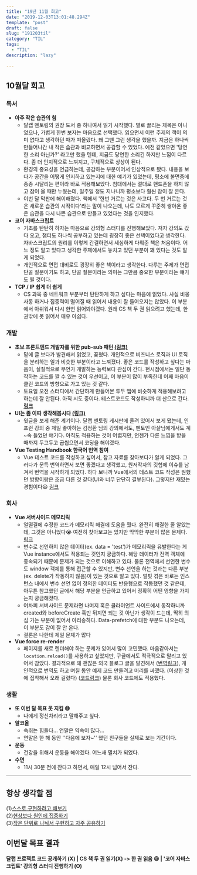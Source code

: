 ```yaml
---
title: "19년 11월 회고"
date: "2019-12-03T13:01:48.294Z"
template: "post"
draft: false
slug: "191203til"
category: "TIL"
tags:
  - "TIL"
description: "lazy"

---
```




## 10월달 회고

### 독서

- **아주 작은 습관의 힘**
  - 달랩 멘토링의 권장 도서 중 하나여서 읽기 시작했다. 별로 끌리는 제목은 아니었으나, 가볍게 한번 보자는 마음으로 선택했다. 읽으면서 이런 주제의 책이 의미 없다고 생각하던 때가 떠올랐다. 왜 그땐 그런 생각을 했을까. 지금은 하나씩 만들어나간 내 작은 습관과 비교하면서 공감할 수 있었다. 예전 같았으면 '당연한 소리 아닌가?' 라고만 했을 텐데, 지금도 당연한 소리긴 하지만 느낌이 다르다. 좀 더 인지적으로 느껴지고, 구체적으로 상상이 된다.
  - 환경의 중요성을 언급하는데, 공감하는 부분이어서 인상적으로 봤다. 내용을 보다가 공간을 어떻게 인지하고 있는지에 대한 얘기가 있었는데, 평소에 불면증에 종종 시달리는 편이라 바로 적용해보았다. 침대에서는 절대로 핸드폰을 하지 않고 잠이 올 때만 누웠는데, 일주일 정도 지나니까 평소보다 훨씬 잠이 잘 온다.
  - 이번 달 막판에 해이해졌다. 책에서 '한번 거르는 것은 사고다. 두 번 거르는 것은 새로운 습관의 시작이다'라는 말이 나오는데, 나도 모르게 꾸준히 쌓아온 좋은 습관을 다시 나쁜 습관으로 만들고 있었다는 것을 인지했다.
- **코어 자바스크립트**
  - 기초를 탄탄히 하자는 마음으로 강의형 스터디를 진행해보았다. 저자 강의도 갔다 오고, 챕터도 하나씩 공부하고 있는데 굉장히 좋은 선택이었다고 생각한다. 자바스크립트의 원리를 이렇게 간결하면서 세심하게 다뤄준 책은 처음이다. 어느 정도 알고 있다고 생각한 주제에서도 놓치고 있던 부분이 꽤 있다는 것도 알게 되었다.
  - 개인적으로 면접 대비로도 굉장히 좋은 책이라고 생각한다. 다루는 주제가 면접 단골 질문이기도 하고, 단골 질문이라는 의미는 그만큼 중요한 부분이라는 얘기도 될 것이다.
- **TCP / IP 쉽게 더 쉽게**
  - CS 과목 중 네트워크 부분부터 탄탄하게 하고 싶다는 마음에 읽었다. 사실 비몽사몽 하거나 집중력이 떨어질 때 읽어서 내용이 잘 들어오지는 않았다. 이 부분에서 아쉬워서 다시 한번 읽어봐야겠다. 원래 CS 책 두 권 읽으려고 했는데, 한 권밖에 못 읽어서 매우 아쉽다.

### 개발

- **초보 프론트엔드 개발자를 위한 pub-sub 패턴 [(링크)](https://rinae.devwhy-every-beginner-front-end-developer-should-know-publish-subscribe-pattern-kr)**
  - 밑에 글 보다가 발견해서 읽었고, 꽂혔다. 개인적으로 비즈니스 로직과 UI 로직을 분리하는 일과 비슷한 부분이라고 느껴졌다. 좋은 코드를 작성하고 싶다는 마음이, 실질적으로 무언가 개발하는 능력보다 관심이 간다. 현시점에서는 일단 동작하는 코드를 짤 수 있는 것이 우선이고, 이 부분이 많이 부족한데 어째 마음이 클린 코드의 방향으로 가고 있는 것 같다.
  - 토요일 오전 스터디에서 간단하게 만들어본 투두 앱에 비슷하게 적용해보려고 하는데 잘 안된다. 아직 시도 중이다. 테스트코드도 작성하니까 더 산으로 간다. [**링크**](https://github.com/Junkim93/practice-TDD/tree/master/wordbook)
- **UI는 좀 이따 생각해봅시다 [(링크)](https://rinae.devui-as-an-afterthought-kr?fbclid=IwAR3fBHQpoEBtc62_TMb0TBEA5FFzaLY2fI8B6_MibbSHSYqOlm1VzzHtdns)**
  - 윗글을 보게 해준 계기이다. 달랩 멘토링 게시판에 올려 있어서 보게 됐는데, 인프런 강의 중 제일 좋아하는 김정환 님의 강의에서도, 멘토인 아샬님에게서도 계~속 들었던 얘기다. 아직도 적용하는 것이 어렵지만, 언젠가 다른 느낌을 받을 때까지 두고두고 곱씹으면서 코딩을 해야겠다.
- **Vue Testing Handbook 한국어 번역 참여**
  - Vue 테스트 코드를 작성하고 싶어서, 참고 자료를 찾아보다가 알게 되었다. 그러다가 문득 번역하면서 보면 좋겠다고 생각했고, 원저작자의 깃헙에 이슈를 남겨서 번역을 시작하게 되었다. 하다 보니까 Vue에서의 테스트 코드 작성은 원했던 방향이랑은 조금 다른 것 같다(UI와 너무 단단히 결부된다). 그렇지만 재밌는 경험이다😃 [링크](https://lmiller1990.github.io/vue-testing-handbook/)

### 회사

- **Vue 서버사이드 메모리릭**
  - 얼떨결에 수정한 코드가 메모리릭 해결에 도움을 줬다. 완전히 해결한 줄 알았는데, 그것은 아니었다😭 여전히 찾아보고는 있지만 막막한 부분이 많은 문제다. [링크](https://www.notion.so/junkim/Vue-SSR-Memory-leak-d16cde7424b84c6596fc8aaf3346d9e4)
  - 변수로 선언하지 않은 데이터(ex. data = 'test')가 메모리릭을 유발한다는 게 Vue instance에서도 적용되는 것인지 궁금하다. 해당 데이터가 전역 객체에 종속되기 때문에 문제가 되는 것으로 이해하고 있다. 물론 전역에서 선언한 변수도 window 객체를 통해 접근할 수 있지만, 변수 선언을 하는 것과는 다른 부분(ex. delete가 작동하지 않음)이 있는 것으로 알고 있다. 얼핏 겪은 바로는 인스턴스 내에서 변수 선언 없이 정의한 데이터도 반응형으로 작동했던 것 같은데, 아무튼 참고했던 글에서 해당 부분을 언급하고 있어서 정확히 어떤 영향을 가지는지 궁금해졌다.
  - 어차피 서버사이드 문제라면 나머지 훅은 클라이언트 사이드에서 동작하니까 created와 beforeCreate 훅만 뒤지면 되는 것 아닌가 생각이 드는데, 딱히 의심 가는 부분이 없어서 아리송하다. Data-prefetch에 대한 부분도 나오는데, 이 부분도 감이 잘 안 온다.
  - 결론은 나한테 제일 문제가 많다
- **Vue force re-render**
  - 페이지를 새로 렌더해야 하는 문제가 있어서 많이 고민했다. 마음같아서는 `location.reload()`를  사용하고 싶었지만, 구글에서도 적극적으로 말리고 있어서 참았다. 결과적으로 꽤 괜찮은 외국 블로그 글을 발견해서 ([번역링크](https://www.notion.so/junkim/re-render-0a5116b6dee044d5ade1a3a187ad469d)), 개인적으로 번역도 하고 며칠 동안 예제 코드 만들려고 머리를 싸맸다. (이상한 것에 집착해서 오래 걸렸다) ([코드링크](https://github.com/Junkim93/practice-vuejs/blob/master/rerender/rerender.html)) 물론 회사 코드에도 적용했다.

### 생활

- **또 이번 달 목표 못 지킴 😅**
  - 나에게 정신차리라고 말해주고 싶다.
- **알코올**
  - 숙취는 힘들다... 연말은 약속이 많다...
  - 연말은 한 해 동안 ''다음에 보자~'' 했던 친구들을 실제로 보는 기간이다.
- **운동**
  - 건강을 위해서 운동을 해야겠다. 어느새 멸치가 되었다.
- **수면**
  - 11시 30분 전에 잔다고 하면서, 매일 12시 넘어서 잔다.

------



## 항상 생각할 점

(1)<u>스스로 구현하려고 해보기</u> <br>(2)<u>현상보다 원인에 집중하기</u> <br>(3)<u>작은 단위로 나눠서 구현하고 자주 공유하기</u>



## 이번달 목표 결과

**달랩 프로젝트 코드 공개하기 (X) | CS 책 두 권 읽기(X) -> 한 권 읽음 😢 | '코어 자바스크립트' 강의형 스터디 진행하기 (O)**

